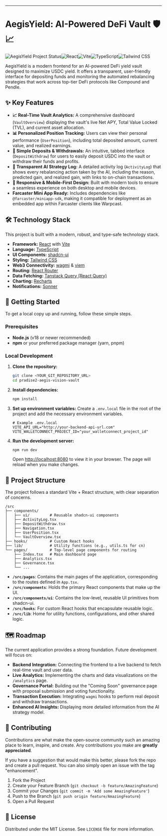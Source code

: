 

---

# AegisYield: AI-Powered DeFi Vault 🛡️📈

![AegisYield Project Status](https://img.shields.io/badge/status-in_development-blue.svg)![React](https://img.shields.io/badge/React-18.3-61DAFB?logo=react)![Vite](https://img.shields.io/badge/Vite-5.4-646CFF?logo=vite)![TypeScript](https://img.shields.io/badge/TypeScript-5.8-3178C6?logo=typescript)![Tailwind CSS](https://img.shields.io/badge/Tailwind_CSS-3.4-38B2AC?logo=tailwind-css)

AegisYield is a modern frontend for an AI-powered DeFi yield vault designed to maximize USDC yield. It offers a transparent, user-friendly interface for depositing funds and monitoring the automated rebalancing strategies that work across top-tier DeFi protocols like Compound and Pendle.

<!-- It's highly recommended to add a screenshot of your application here -->
<!-- ![AegisYield Dashboard](./screenshot.png) -->

## ✨ Key Features

*   **📈 Real-Time Vault Analytics:** A comprehensive dashboard (`VaultOverview`) displaying the vault's live Net APY, Total Value Locked (TVL), and current asset allocation.
*   **📊 Personalized Position Tracking:** Users can view their personal performance (`UserPosition`), including total deposited amount, current value, and realized earnings.
*   **💸 Simple Deposits & Withdrawals:** An intuitive, tabbed interface (`DepositWithdraw`) for users to easily deposit USDC into the vault or withdraw their funds and profits.
*   **🤖 Transparent AI Strategy Log:** A detailed activity log (`ActivityLog`) that shows every rebalancing action taken by the AI, including the reason, predicted gain, and realized gain, with links to on-chain transactions.
*   **📱 Responsive & Mobile-First Design:** Built with modern tools to ensure a seamless experience on both desktop and mobile devices.
*   **Farcaster Mini App Ready:** Includes dependencies like `@farcaster/miniapp-sdk`, making it compatible for deployment as an embedded app within Farcaster clients like Warpcast.

## 🛠️ Technology Stack

This project is built with a modern, robust, and type-safe technology stack.

*   **Framework:** [React](https://react.dev/) with [Vite](https://vitejs.dev/)
*   **Language:** [TypeScript](https://www.typescriptlang.org/)
*   **UI Components:** [shadcn-ui](https://ui.shadcn.com/)
*   **Styling:** [Tailwind CSS](https://tailwindcss.com/)
*   **Web3 Connectivity:** [wagmi](https://wagmi.sh/) & [viem](https://viem.sh/)
*   **Routing:** [React Router](https://reactrouter.com/)
*   **Data Fetching:** [Tanstack Query (React Query)](https://tanstack.com/query/latest)
*   **Charting:** [Recharts](https://recharts.org/)
*   **Notifications:** [Sonner](https://sonner.emilkowal.ski/)

## 🚀 Getting Started

To get a local copy up and running, follow these simple steps.

### Prerequisites

*   **Node.js** (v18 or newer recommended)
*   **npm** or your preferred package manager (yarn, pnpm)

### Local Development

1.  **Clone the repository:**
    ```sh
    git clone <YOUR_GIT_REPOSITORY_URL>
    cd pradise2-aegis-vision-vault
    ```

2.  **Install dependencies:**
    ```sh
    npm install
    ```

3.  **Set up environment variables:**
    Create a `.env.local` file in the root of the project and add the necessary environment variables.
    ```env
    # Example .env.local
    VITE_API_URL="http://your-backend-api-url.com"
    VITE_WALLETCONNECT_PROJECT_ID="your_walletconnect_project_id"
    ```

4.  **Run the development server:**
    ```sh
    npm run dev
    ```
    Open [http://localhost:8080](http://localhost:8080) to view it in your browser. The page will reload when you make changes.

## 📂 Project Structure

The project follows a standard Vite + React structure, with clear separation of concerns.

```
/src
├── components/
│   ├── ui/         # Reusable shadcn-ui components
│   ├── ActivityLog.tsx
│   ├── DepositWithdraw.tsx
│   ├── Navigation.tsx
│   ├── UserPosition.tsx
│   └── VaultOverview.tsx
├── hooks/          # Custom React hooks
├── lib/            # Utility functions (e.g., utils.ts for cn)
└── pages/          # Top-level page components for routing
    ├── Index.tsx   # Main dashboard page
    ├── Analytics.tsx
    ├── Governance.tsx
    └── ...
```

*   **`/src/pages`**: Contains the main pages of the application, corresponding to the routes defined in `App.tsx`.
*   **`/src/components`**: Holds the primary React components that make up the UI.
*   **`/src/components/ui`**: Contains the low-level, reusable UI primitives from shadcn-ui.
*   **`/src/hooks`**: For custom React hooks that encapsulate reusable logic.
*   **`/src/lib`**: Home for utility functions, configurations, and other shared logic.

## 🗺️ Roadmap

The current application provides a strong foundation. Future development will focus on:

*   **Backend Integration:** Connecting the frontend to a live backend to fetch real-time vault and user data.
*   **Live Analytics:** Implementing the charts and data visualizations on the `/analytics` page.
*   **Governance Portal:** Building out the "Coming Soon" governance page with proposal submission and voting functionality.
*   **Transaction Execution:** Integrating `wagmi` hooks to perform real deposit and withdraw transactions.
*   **Enhanced AI Insights:** Displaying more detailed information from the AI strategy model.

## 🤝 Contributing

Contributions are what make the open-source community such an amazing place to learn, inspire, and create. Any contributions you make are **greatly appreciated**.

If you have a suggestion that would make this better, please fork the repo and create a pull request. You can also simply open an issue with the tag "enhancement".

1.  Fork the Project
2.  Create your Feature Branch (`git checkout -b feature/AmazingFeature`)
3.  Commit your Changes (`git commit -m 'Add some AmazingFeature'`)
4.  Push to the Branch (`git push origin feature/AmazingFeature`)
5.  Open a Pull Request

## 📄 License

Distributed under the MIT License. See `LICENSE` file for more information.
